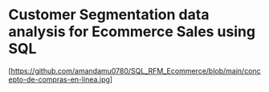 # Customer Segmentation data analysis for Ecommerce Sales using SQL
[https://github.com/amandamu0780/SQL_RFM_Ecommerce/blob/main/concepto-de-compras-en-linea.jpg]
